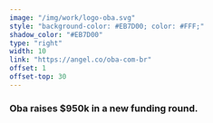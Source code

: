 ```yaml
---
image: "/img/work/logo-oba.svg"
style: "background-color: #EB7D00; color: #FFF;"
shadow_color: "#EB7D00"
type: "right"
width: 10
link: "https://angel.co/oba-com-br"
offset: 1
offset-top: 30
---
```

### Oba raises $950k in a new funding round.
